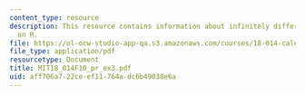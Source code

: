 ```yaml
---
content_type: resource
description: This resource contains information about infinitely differentiable function
  on R.
file: https://ol-ocw-studio-app-qa.s3.amazonaws.com/courses/18-014-calculus-with-theory-fall-2010/aff706a722ceef11764adc6b49038e6a_MIT18_014F10_pr_ex3.pdf
file_type: application/pdf
resourcetype: Document
title: MIT18_014F10_pr_ex3.pdf
uid: aff706a7-22ce-ef11-764a-dc6b49038e6a
---
```

